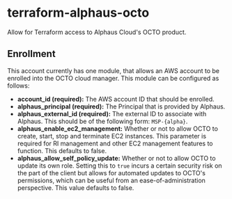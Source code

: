 # terraform-alphaus-octo
Allow for Terraform access to Alphaus Cloud's OCTO product.

## Enrollment
This account currently has one module, that allows an AWS account to be enrolled into the OCTO cloud manager. This module can be configured as follows:

- **account_id (required):** The AWS account ID that should be enrolled.
- **alphaus_principal (required):** The Principal that is provided by Alphaus.
- **alphaus_external_id (required):** The external ID to associate with Alphaus. This should be of the following form: `MSP-{alpha}`.
- **alphaus_enable_ec2_management:** Whether or not to allow OCTO to create, start, stop and terminate EC2 instances. This parameter is required for RI management and other EC2 management features to function. This defaults to false.
- **alphaus_allow_self_policy_update:** Whether or not to allow OCTO to update its own role. Setting this to `true` incurs a certain security risk on the part of the client but allows for automated updates to OCTO's permissions, which can be useful from an ease-of-administration perspective. This value defaults to false.
